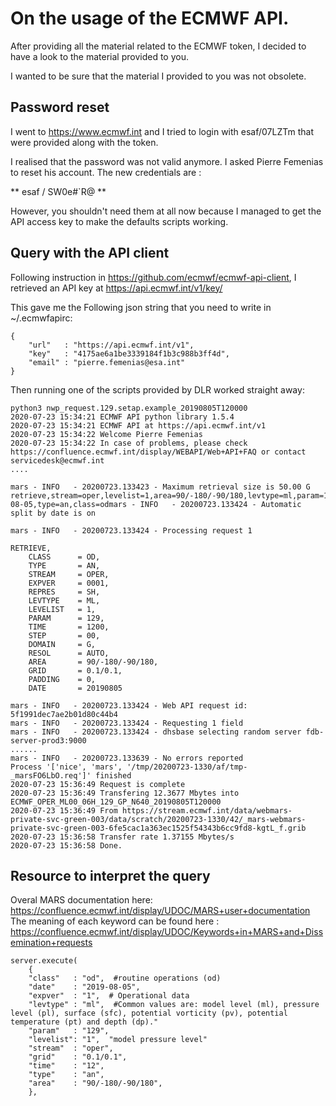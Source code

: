 # On the usage of the ECMWF API.

After providing all the material related to the ECMWF token, I decided to have a look to the material provided to you.

I wanted to be sure that the material I provided to you was not obsolete.

## Password reset
I went to https://www.ecmwf.int and I tried to login with esaf/07LZTm that were provided along with the token.

I realised that the password was not valid anymore. I asked Pierre Femenias to reset his account.
The new credentials are :

** esaf / SW0e#`R@ **

However, you shouldn't need them at all now because I managed to get the API access key to make the defaults scripts working.


## Query with the API client
Following instruction in https://github.com/ecmwf/ecmwf-api-client, I retrieved an API
key at https://api.ecmwf.int/v1/key/

This gave me the Following json string that you need to write in ~/.ecmwfapirc:
```
{
    "url"   : "https://api.ecmwf.int/v1",
    "key"   : "4175ae6a1be3339184f1b3c988b3ff4d",
    "email" : "pierre.femenias@esa.int"
}
```


Then running one of the scripts provided by DLR worked straight away:
```
python3 nwp_request.129.setap.example_20190805T120000
2020-07-23 15:34:21 ECMWF API python library 1.5.4
2020-07-23 15:34:21 ECMWF API at https://api.ecmwf.int/v1
2020-07-23 15:34:22 Welcome Pierre Femenias
2020-07-23 15:34:22 In case of problems, please check https://confluence.ecmwf.int/display/WEBAPI/Web+API+FAQ or contact servicedesk@ecmwf.int
....

mars - INFO   - 20200723.133423 - Maximum retrieval size is 50.00 G
retrieve,stream=oper,levelist=1,area=90/-180/-90/180,levtype=ml,param=129,padding=0,grid=0.1/0.1,expver=1,time=12,date=2019-08-05,type=an,class=odmars - INFO   - 20200723.133424 - Automatic split by date is on

mars - INFO   - 20200723.133424 - Processing request 1

RETRIEVE,
    CLASS      = OD,
    TYPE       = AN,
    STREAM     = OPER,
    EXPVER     = 0001,
    REPRES     = SH,
    LEVTYPE    = ML,
    LEVELIST   = 1,
    PARAM      = 129,
    TIME       = 1200,
    STEP       = 00,
    DOMAIN     = G,
    RESOL      = AUTO,
    AREA       = 90/-180/-90/180,
    GRID       = 0.1/0.1,
    PADDING    = 0,
    DATE       = 20190805

mars - INFO   - 20200723.133424 - Web API request id: 5f1991dec7ae2b01d80c44b4
mars - INFO   - 20200723.133424 - Requesting 1 field
mars - INFO   - 20200723.133424 - dhsbase selecting random server fdb-server-prod3:9000
......
mars - INFO   - 20200723.133639 - No errors reported
Process '['nice', 'mars', '/tmp/20200723-1330/af/tmp-_marsFO6LbO.req']' finished
2020-07-23 15:36:49 Request is complete
2020-07-23 15:36:49 Transfering 12.3677 Mbytes into ECMWF_OPER_ML00_06H_129_GP_N640_20190805T120000
2020-07-23 15:36:49 From https://stream.ecmwf.int/data/webmars-private-svc-green-003/data/scratch/20200723-1330/42/_mars-webmars-private-svc-green-003-6fe5cac1a363ec1525f54343b6cc9fd8-kgtL_f.grib
2020-07-23 15:36:58 Transfer rate 1.37155 Mbytes/s
2020-07-23 15:36:58 Done.
```

## Resource to interpret the query 
Overal MARS documentation here: https://confluence.ecmwf.int/display/UDOC/MARS+user+documentation
The meaning of each  keyword can be found here :  https://confluence.ecmwf.int/display/UDOC/Keywords+in+MARS+and+Dissemination+requests

```
server.execute(
    {
    "class"   : "od",  #routine operations (od)
    "date"    : "2019-08-05",
    "expver"  : "1",  # Operational data
    "levtype" : "ml",  #Common values are: model level (ml), pressure level (pl), surface (sfc), potential vorticity (pv), potential temperature (pt) and depth (dp)."
    "param"   : "129",
    "levelist": "1",  "model pressure level"
    "stream"  : "oper",
    "grid"    : "0.1/0.1",
    "time"    : "12",
    "type"    : "an",
    "area"    : "90/-180/-90/180",
    },
```
